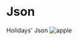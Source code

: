 # Json
Holidays' Json
![apple](https://user-images.githubusercontent.com/46513687/72906487-b15c6a80-3d60-11ea-8fd8-4419cab99adf.png)
